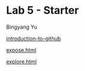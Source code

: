 # Lab 5 - Starter
Bingyang Yu

[introduction-to-github](https://github.com/8YBY8sd/introduction-to-github)

[expose.html](https://8yby8sd.github.io/Lab5_Starter/expose.html)

[explore.html](https://8yby8sd.github.io/Lab5_Starter/explore.html)
